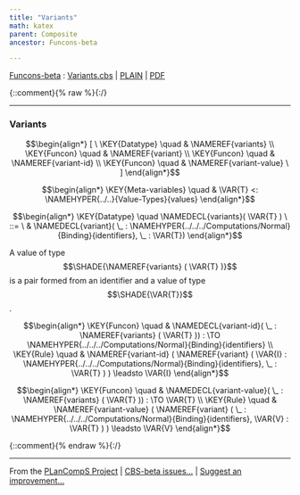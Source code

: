 ```yaml
---
title: "Variants"
math: katex
parent: Composite
ancestor: Funcons-beta

---
```

[Funcons-beta] : [Variants.cbs] \| [PLAIN] \| [PDF]

{::comment}{% raw %}{:/}


----

### Variants
               


$$\begin{align*}
  [ \
  \KEY{Datatype} \quad & \NAMEREF{variants} \\
  \KEY{Funcon} \quad & \NAMEREF{variant} \\
  \KEY{Funcon} \quad & \NAMEREF{variant-id} \\
  \KEY{Funcon} \quad & \NAMEREF{variant-value}
  \ ]
\end{align*}$$

$$\begin{align*}
  \KEY{Meta-variables} \quad
  & \VAR{T} <: \NAMEHYPER{../..}{Value-Types}{values}
\end{align*}$$

$$\begin{align*}
  \KEY{Datatype} \quad 
  \NAMEDECL{variants}(
                     \VAR{T} ) 
  \ ::= \ & \NAMEDECL{variant}(
                               \_ : \NAMEHYPER{../../../Computations/Normal}{Binding}{identifiers}, \_ : \VAR{T})
\end{align*}$$


  A value of type $$\SHADE{\NAMEREF{variants}
           (  \VAR{T} )}$$ is a pair formed from an identifier and 
  a value of type $$\SHADE{\VAR{T}}$$.


$$\begin{align*}
  \KEY{Funcon} \quad
  & \NAMEDECL{variant-id}(
                       \_ : \NAMEREF{variants}
                                 (  \VAR{T} )) 
    :  \TO \NAMEHYPER{../../../Computations/Normal}{Binding}{identifiers} 
\\
  \KEY{Rule} \quad
    & \NAMEREF{variant-id}
        (  \NAMEREF{variant}
                (  \VAR{I} : \NAMEHYPER{../../../Computations/Normal}{Binding}{identifiers}, 
                       \_ : \VAR{T} ) ) \leadsto 
        \VAR{I}
\end{align*}$$

$$\begin{align*}
  \KEY{Funcon} \quad
  & \NAMEDECL{variant-value}(
                       \_ : \NAMEREF{variants}
                                 (  \VAR{T} )) 
    :  \TO \VAR{T} 
\\
  \KEY{Rule} \quad
    & \NAMEREF{variant-value}
        (  \NAMEREF{variant}
                (  \_ : \NAMEHYPER{../../../Computations/Normal}{Binding}{identifiers}, 
                       \VAR{V} : \VAR{T} ) ) \leadsto 
        \VAR{V}
\end{align*}$$



[Funcons-beta]: /CBS-beta/math/Funcons-beta
  "FUNCONS-BETA"
[Unstable-Funcons-beta]: /CBS-beta/math/Unstable-Funcons-beta
  "UNSTABLE-FUNCONS-BETA"
[Languages-beta]: /CBS-beta/math/Languages-beta
  "LANGUAGES-BETA"
[Unstable-Languages-beta]: /CBS-beta/math/Unstable-Languages-beta
  "UNSTABLE-LANGUAGES-BETA"
[CBS-beta]: /CBS-beta
  "CBS-BETA"
[Variants.cbs]: https://github.com/plancomps/CBS-beta/blob/master/Funcons-beta/Values/Composite/Variants/Variants.cbs
  "CBS SOURCE FILE ON GITHUB"
[PLAIN]: /CBS-beta/docs/Funcons-beta/Values/Composite/Variants
  "CBS SOURCE WEB PAGE"
 [PRETTY]: /CBS-beta/math/Funcons-beta/Values/Composite/Variants
  "CBS-KATEX WEB PAGE"
[PDF]: /CBS-beta/math/Funcons-beta/Values/Composite/Variants/Variants.pdf
  "CBS-LATEX PDF FILE"
[PLanCompS Project]: https://plancomps.github.io
  "PROGRAMMING LANGUAGE COMPONENTS AND SPECIFICATIONS PROJECT HOME PAGE"
{::comment}{% endraw %}{:/}


____

From the [PLanCompS Project] | [CBS-beta issues...] | [Suggest an improvement...]

[CBS-beta issues...]: https://github.com/plancomps/CBS-beta/issues
  "CBS-BETA ISSUE REPORTS ON GITHUB"
[Suggest an improvement...]: mailto:plancomps@gmail.com?Subject=CBS-beta%20-%20comment&Body=Re%3A%20CBS-beta%20specification%20at%20Values/Composite/Variants/Variants.cbs%0A%0AComment/Query/Issue/Suggestion%3A%0A%0A%0ASignature%3A%0A
  "GENERATE AN EMAIL TEMPLATE"
